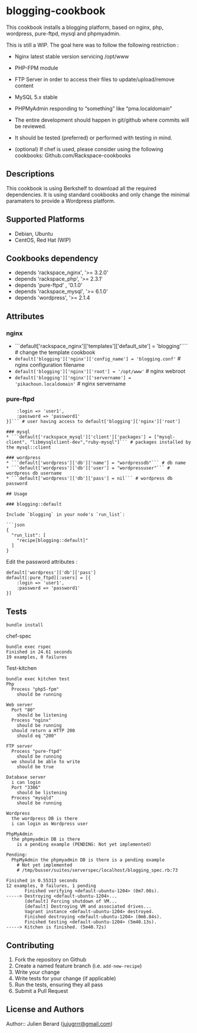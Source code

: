 # blogging-cookbook

This cookbook installs a blogging platform, based on nginx, php, wordpress, pure-ftpd, mysql and phpmyadmin.

This is still a WIP. The goal here was to follow the following restriction :

* Nginx latest stable version servicing /opt/www
* PHP-FPM module
* FTP Server in order to access their files to update/upload/remove content
* MySQL 5.x stable
* PHPMyAdmin responding to “something” like “pma.localdomain”

* The entire development should happen in git/github where commits will be reviewed.
* It should be tested (preferred) or performed with testing in mind.
* (optional) If chef is used, please consider using the following cookbooks:
Github.com/Rackspace-cookbooks

## Descriptions

This cookbook is using Berkshelf to download all the required dependencies. It is using standard cookbooks and only change the minimal paramaters to provide a Wordpress platform.

## Supported Platforms

* Debian, Ubuntu
* CentOS, Red Hat (WIP)

## Cookbooks dependency

* depends 'rackspace_nginx', '>= 3.2.0'
* depends 'rackspace_php', '>= 2.3.1'
* depends 'pure-ftpd' , '0.1.0'
* depends 'rackspace_mysql', '>= 6.1.0'
* depends 'wordpress', '>= 2.1.4

## Attributes

### nginx

* ```default['rackspace_nginx']['templates']['default_site'] = 'blogging'```` # change the template cookbook
* ```default['blogging']['nginx']['config_name'] = 'blogging.conf'``` # nginx configuration filename
* ```default['blogging']['nginx']['root'] = '/opt/www'``` # nginx webroot
* ```default['blogging']['nginx']['servername'] = 'pikachoun.localdomain'``` # nginx servername

### pure-ftpd

```default[:pure_ftpd][:users] = [{
    :login => 'user1',
    :password => 'password1'
}]``` # user having access to default['blogging']['nginx']['root']

### mysql
* ```default['rackspace_mysql']['client']['packages'] = ["mysql-client", "libmysqlclient-dev","ruby-mysql"]``` # packages installed by the mysql::client

### wordpress
* ```default['wordpress']['db']['name'] = "wordpressdb"``` # db name
* ```default['wordpress']['db']['user'] = "wordpressuser"``` # wordpress db username
* ```default['wordpress']['db']['pass'] = nil``` # wordpress db password

## Usage

### blogging::default

Include `blogging` in your node's `run_list`:

```json
{
  "run_list": [
    "recipe[blogging::default]"
  ]
}
```

Edit the password attributes :

```
default['wordpress']['db']['pass']
default[:pure_ftpd][:users] = [{
    :login => 'user1',
    :password => 'password1'
}]
```



## Tests
```
bundle install
```

chef-spec
```
bundle exec rspec
Finished in 24.61 seconds
19 examples, 0 failures
```

Test-kitchen
```
bundle exec kitchen test
Php
  Process "php5-fpm"
    should be running

Web server
  Port "80"
    should be listening
  Process "nginx"
    should be running
  should return a HTTP 200
    should eq "200"

FTP server
  Process "pure-ftpd"
    should be running
  we should be able to write
    should be true

Database server
  i can login
  Port "3306"
    should be listening
  Process "mysqld"
    should be running

Wordpress
  the wordpress DB is there
  i can login as Wordpress user

PhpMyAdmin
  the phpmyadmin DB is there
    is a pending example (PENDING: Not yet implemented)

Pending:
  PhpMyAdmin the phpmyadmin DB is there is a pending example
    # Not yet implemented
    # /tmp/busser/suites/serverspec/localhost/blogging_spec.rb:73

Finished in 0.55313 seconds
12 examples, 0 failures, 1 pending
       Finished verifying <default-ubuntu-1204> (0m7.08s).
-----> Destroying <default-ubuntu-1204>...
       [default] Forcing shutdown of VM...
       [default] Destroying VM and associated drives...
       Vagrant instance <default-ubuntu-1204> destroyed.
       Finished destroying <default-ubuntu-1204> (0m6.84s).
       Finished testing <default-ubuntu-1204> (5m40.13s).
-----> Kitchen is finished. (5m40.72s)
```

## Contributing

1. Fork the repository on Github
2. Create a named feature branch (i.e. `add-new-recipe`)
3. Write your change
4. Write tests for your change (if applicable)
5. Run the tests, ensuring they all pass
6. Submit a Pull Request

## License and Authors

Author:: Julien Berard (<jujugrrr@gmail.com>)

